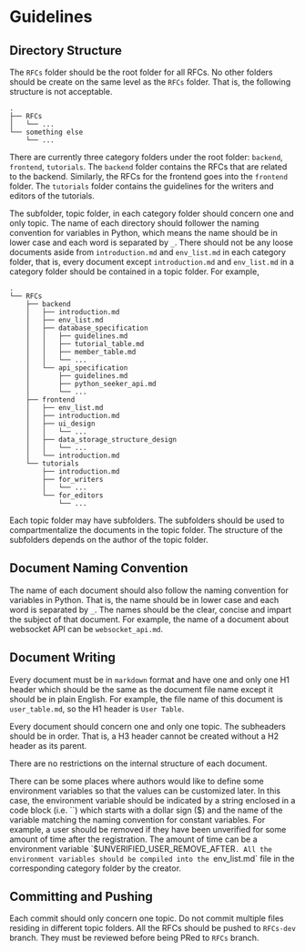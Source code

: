 # Guidelines

## Directory Structure 

The `RFCs` folder should be the root folder for all RFCs. No other folders should be create on the same level as the `RFCs` folder. That is, the following structure is not acceptable. 

<!-- 
# RFCs
## ...
# something else 
## ... 
-->

```text
.
├── RFCs
│   └── ...
└── something else
    └── ...
```

There are currently three category folders under the root folder: `backend`, `frontend`, `tutorials`. The `backend` folder contains the RFCs that are related to the backend. Similarly, the RFCs for the frontend goes into the `frontend` folder. The `tutorials` folder contains the guidelines for the writers and editors of the tutorials. 

The subfolder, topic folder, in each category folder should concern one and only topic. The name of each directory should follower the naming convention for variables in Python, which means the name should be in lower case and each word is separated by `_`. There should not be any loose documents aside from `introduction.md` and `env_list.md` in each category folder, that is, every document except `introduction.md` and `env_list.md` in a category folder should be contained in a topic folder. For example, 

<!-- 
# RFCs
## backend 
### introduction.md
### env_list.md
### database_specification
#### guidelines.md
#### tutorial_table.md
#### member_table.md
#### ...
### api_specification
#### guidelines.md 
#### python_seeker_api.md
#### ...
## frontend
### env_list.md
### introduction.md
### ui_design
#### ...
### data_storage_structure_design
#### ...
### introduction.md
## tutorials
### introduction.md
### for_writers
#### ...
### for_editors
#### ... 
-->

```text
.
└── RFCs
    ├── backend
    │   ├── introduction.md
    │   ├── env_list.md
    │   ├── database_specification
    │   │   ├── guidelines.md
    │   │   ├── tutorial_table.md
    │   │   ├── member_table.md
    │   │   └── ...
    │   └── api_specification
    │       ├── guidelines.md
    │       ├── python_seeker_api.md
    │       └── ...
    ├── frontend
    │   ├── env_list.md
    │   ├── introduction.md
    │   ├── ui_design
    │   │   └── ...
    │   ├── data_storage_structure_design
    │   │   └── ...
    │   └── introduction.md
    └── tutorials
        ├── introduction.md
        ├── for_writers
        │   └── ...
        └── for_editors
            └── ...
```

Each topic folder may have subfolders. The subfolders should be used to compartmentalize the documents in the topic folder. The structure of the subfolders depends on the author of the topic folder. 

## Document Naming Convention

The name of each document should also follow the naming convention for variables in Python. That is, the name should be in lower case and each word is separated by `_`. The names should be the clear, concise and impart the subject of that document. For example, the name of a document about websocket API can be `websocket_api.md`. 

## Document Writing

Every document must be in `markdown` format and have one and only one H1 header which should be the same as the document file name except it should be in plain English. For example, the file name of this document is `user_table.md`, so the H1 header is `User Table`. 

Every document should concern one and only one topic. The subheaders should be in order. That is, a H3 header cannot be created without a H2 header as its parent. 

There are no restrictions on the internal structure of each document. 

There can be some places where authors would like to define some environment variables so that the values can be customized later. In this case, the environment variable should be indicated by a string enclosed in a code block (i.e. ``) which starts with a dollar sign ($) and the name of the variable matching the naming convention for constant variables. For example, a user should be removed if they have been unverified for some amount of time after the registration. The amount of time can be a environment variable `$UNVERIFIED_USER_REMOVE_AFTER`. All the environment variables should be compiled into the `env_list.md` file in the corresponding category folder by the creator. 

## Committing and Pushing

Each commit should only concern one topic. Do not commit multiple files residing in different topic folders. All the RFCs should be pushed to `RFCs-dev` branch. They must be reviewed before being PRed to `RFCs` branch. 
